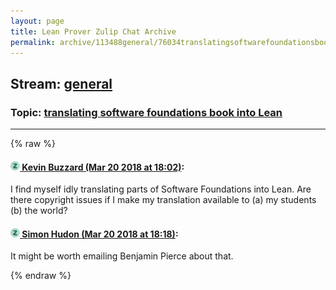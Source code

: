 ```yaml
---
layout: page
title: Lean Prover Zulip Chat Archive 
permalink: archive/113488general/76034translatingsoftwarefoundationsbookintoLean.html
---
```


## Stream: [general](index.html)
### Topic: [translating software foundations book into Lean](76034translatingsoftwarefoundationsbookintoLean.html)

---


{% raw %}
#### [![Click to go to Zulip](../../assets/img/zulip2.png) Kevin Buzzard (Mar 20 2018 at 18:02)](https://leanprover.zulipchat.com/#narrow/stream/113488-general/topic/translating%20software%20foundations%20book%20into%20Lean/near/123971607):
I find myself idly translating parts of Software Foundations into Lean. Are there copyright issues if I make my translation available to (a) my students (b) the world?

#### [![Click to go to Zulip](../../assets/img/zulip2.png) Simon Hudon (Mar 20 2018 at 18:18)](https://leanprover.zulipchat.com/#narrow/stream/113488-general/topic/translating%20software%20foundations%20book%20into%20Lean/near/123972307):
It might be worth emailing Benjamin Pierce about that.


{% endraw %}
